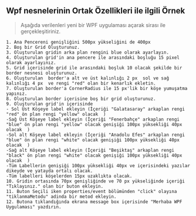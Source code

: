 ## Wpf nesnelerinin Ortak Özellikleri ile ilgili Örnek ##
> Aşağıda verilenleri yeni bir WPF uygulaması açarak sirası ile gerçekleşitiriniz.

    1. Ana Pencereni genişliğini 500px yükseliğini de 400px
    2. Boş bir Grid Oluşturunuz.
    3. Oluşturulan gridin arka plan rengini blue olarak ayarlayın.
    4. Oluşturulan grid'in ana pencere ile arasındaki boşluğu 15 pixel olarak ayarlayınız.
    5. Grid içerisinde grid ile arasındaki boşluk 10 olacak şekilde bir border nesnesi oluşturunuz. 
    6. Oluşturulan  border'a alt ve üst kalınlığı 2 px  sol ve sağ kalınlığı 4 px  ve rengi "red" olan bir kenarlık ekletin.
    7. Oluşturulan border'a CornerRadius ile 15 px'lik bir köşe yumuşatma yapınız.
    8. Oluşturulan border içerisine boş bir grid oluşturunuz.
    9. Oluşturulan grid'in içerisinde
	- Sol Üst Köşeye label ekleyin (İçeriği "Galatasaray" arkaplan rengi "red" ön plan rengi "yellow" olacak  )
	-Sağ Üst Köşeye label ekleyin (İçeriği "Fenerbahçe" arkaplan rengi "blue" ön plan rengi "yellow" olacak genişiği 100px yüksekliği 40px olacak  )
	-Sol alt Köşeye label ekleyin (İçeriği "Anadolu Efes" arkaplan rengi "blue" ön plan rengi "white" olacak genişiği 100px yüksekliği 40px olacak  )
	-Sağ alt Köşeye label ekleyin (İçeriği "Beşiktaş" arkaplan rengi "black" ön plan rengi "white" olacak genişiği 100px yüksekliği 40px olacak  )
	-Tüm Labellerin genişiği 100px yüksekliği 40px ve içerisindeki yazılar dikeyde ve yatayda ortalı olacak.
	-Tüm labelleri köşelerden 15px uzaklıkta olacak.
    10. Gridin ortasında 70px genişliğinde ve 70 px yükseliğinde içeriği "Tıklayınız." olan bir buton ekleyin.
    11. Buton Seçili iken properties/event bölümünden "click" olayına "tiklanmaMetodu" adinda bir metod ekleyin. 
    12. Butona tıklandığında ekrana message box içerisinde "Merhaba WPF Uygulaması" yazdırın.
